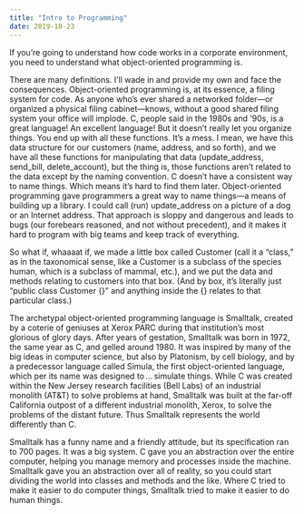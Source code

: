 ```yaml
---
title: "Intro to Programming"
date: 2019-10-23
---
```



If you’re going to understand how code works in a corporate environment, you need to understand what object-oriented programming is.

There are many definitions. I’ll wade in and provide my own and face the consequences. Object-oriented programming is, at its essence, a filing system for code. As anyone who’s ever shared a networked folder—or organized a physical filing cabinet—knows, without a good shared filing system your office will implode. C, people said in the 1980s and ’90s, is a great language! An excellent language! But it doesn’t really let you organize things. You end up with all these functions. It’s a mess. I mean, we have this data structure for our customers (name, address, and so forth), and we have all these functions for manipulating that data (update_address, send_bill, delete_account), but the thing is, those functions aren’t related to the data except by the naming convention. C doesn’t have a consistent way to name things. Which means it’s hard to find them later. Object-oriented programming gave programmers a great way to name things—a means of building up a library. I could call (run) update_address on a picture of a dog or an Internet address. That approach is sloppy and dangerous and leads to bugs (our forebears reasoned, and not without precedent), and it makes it hard to program with big teams and keep track of everything.

So what if, whaaaat if, we made a little box called Customer (call it a “class,” as in the taxonomical sense, like a Customer is a subclass of the species human, which is a subclass of mammal, etc.), and we put the data and methods relating to customers into that box. (And by box, it’s literally just “public class Customer {}” and anything inside the {} relates to that particular class.)

The archetypal object-oriented programming language is Smalltalk, created by a coterie of geniuses at Xerox PARC during that institution’s most glorious of glory days. After years of gestation, Smalltalk was born in 1972, the same year as C, and gelled around 1980. It was inspired by many of the big ideas in computer science, but also by Platonism, by cell biology, and by a predecessor language called Simula, the first object-oriented language, which per its name was designed to … simulate things. While C was created within the New Jersey research facilities (Bell Labs) of an industrial monolith (AT&T) to solve problems at hand, Smalltalk was built at the far-off California outpost of a different industrial monolith, Xerox, to solve the problems of the distant future. Thus Smalltalk represents the world differently than C.

Smalltalk has a funny name and a friendly attitude, but its specification ran to 700 pages. It was a big system. C gave you an abstraction over the entire computer, helping you manage memory and processes inside the machine. Smalltalk gave you an abstraction over all of reality, so you could start dividing the world into classes and methods and the like. Where C tried to make it easier to do computer things, Smalltalk tried to make it easier to do human things.